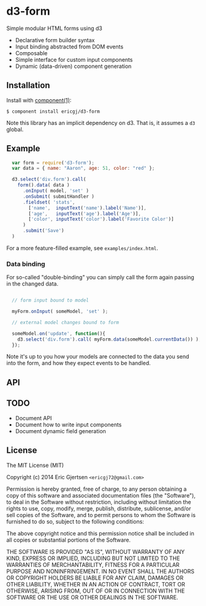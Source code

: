 
# d3-form

  Simple modular HTML forms using d3

  * Declarative form builder syntax
  * Input binding abstracted from DOM events
  * Composable
  * Simple interface for custom input components
  * Dynamic (data-driven) component generation
  
## Installation

  Install with [component(1)](http://component.io):

    $ component install ericgj/d3-form

  Note this library has an implicit dependency on d3. That is, it assumes a
  `d3` global.

## Example

```js
  var form = require('d3-form');
  var data = { name: "Aaron", age: 51, color: "red" };

  d3.select('div.form').call( 
    form().data( data )
      .onInput( model, 'set' )
      .onSubmit( submitHandler )
      .fieldset( 'stats', 
        ['name',  inputText('name').label('Name')],
        ['age',   inputText('age').label('Age')],
        ['color', inputText('color').label('Favorite Color')]
      )
      .submit('Save')
  )

```
For a more feature-filled example, see `examples/index.html`.


### Data binding

For so-called "double-binding" you can simply call the form again passing
in the changed data.

```js

  // form input bound to model

  myForm.onInput( someModel, 'set' );

  // external model changes bound to form

  someModel.on('update', function(){ 
    d3.select('div.form').call( myForm.data(someModel.currentData()) );
  });

```

Note it's up to you how your models are connected to the data you send into
the form, and how they expect events to be handled.

## API

  
## TODO

  - Document API
  - Document how to write input components
  - Document dynamic field generation

  
## License

  The MIT License (MIT)

  Copyright (c) 2014 Eric Gjertsen `<ericgj72@gmail.com>`

  Permission is hereby granted, free of charge, to any person obtaining a copy
  of this software and associated documentation files (the "Software"), to deal
  in the Software without restriction, including without limitation the rights
  to use, copy, modify, merge, publish, distribute, sublicense, and/or sell
  copies of the Software, and to permit persons to whom the Software is
  furnished to do so, subject to the following conditions:

  The above copyright notice and this permission notice shall be included in
  all copies or substantial portions of the Software.

  THE SOFTWARE IS PROVIDED "AS IS", WITHOUT WARRANTY OF ANY KIND, EXPRESS OR
  IMPLIED, INCLUDING BUT NOT LIMITED TO THE WARRANTIES OF MERCHANTABILITY,
  FITNESS FOR A PARTICULAR PURPOSE AND NONINFRINGEMENT. IN NO EVENT SHALL THE
  AUTHORS OR COPYRIGHT HOLDERS BE LIABLE FOR ANY CLAIM, DAMAGES OR OTHER
  LIABILITY, WHETHER IN AN ACTION OF CONTRACT, TORT OR OTHERWISE, ARISING FROM,
  OUT OF OR IN CONNECTION WITH THE SOFTWARE OR THE USE OR OTHER DEALINGS IN
  THE SOFTWARE.
